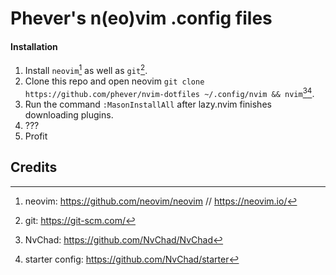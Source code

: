 # Phever's n(eo)vim .config files

#### Installation
1. Install `neovim`[^1] as well as `git`[^2].
2. Clone this repo and open neovim `git clone https://github.com/phever/nvim-dotfiles ~/.config/nvim && nvim`[^3][^4].
3. Run the command `:MasonInstallAll` after lazy.nvim finishes downloading plugins.
4. ???
5. Profit


## Credits
[^1]: neovim: https://github.com/neovim/neovim // https://neovim.io/
[^2]: git: https://git-scm.com/
[^3]: NvChad: https://github.com/NvChad/NvChad
[^4]: starter config: https://github.com/NvChad/starter
